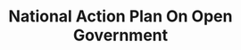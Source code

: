 ---
# This topic lives at
# https://digital.gov/topics/national-action-plan-on-open-government

# Topic Title
title: "National Action Plan On Open Government"

# description — keep it short and clear
# summary: ""

# Weight
weight: 1

# For more information on managing topics,
# see https://github.com/GSA/digitalgov.gov/wiki/topics
---